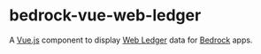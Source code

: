 # bedrock-vue-web-ledger

A [Vue.js][] component to display [Web Ledger][] data for [Bedrock][] apps.

[Bedrock]: https://github.com/digitalbazaar/bedrock
[Vue.js]: https://vuejs.org/
[Web Ledger]: https://w3c.github.io/web-ledger/
